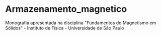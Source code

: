 # Armazenamento_magnetico
Monografia apresentada na disciplina "Fundamentos do Magnetismo em Sólidos" - Instituto de Física - Universidade de São Paulo 
